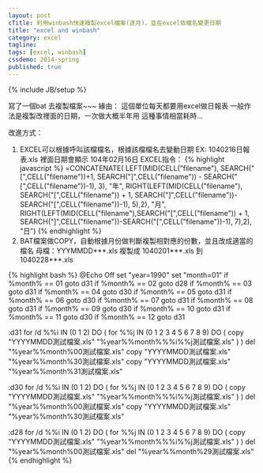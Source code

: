 ```yaml
---
layout: post
cTitle: 利用winbash快速複製excel檔案(逐月)，並在excel依檔名變更日期
title: "excel and winbash"
category: excel
tagline:
tags: [excel, winbash]
cssdemo: 2014-spring
published: true
---
```

{% include JB/setup %}

寫了一個bat 去複製檔案~~~
緣由：
這個單位每天都要用excel做日報表
一般作法是複製改裡面的日期，一次做大概半年用
這種事情相當耗時...

<!-- more -->

改進方式：
1. EXCEL可以根據呼叫該檔檔名，根據該檔檔名去變動日期
EX: 1040216日報表.xls 裡面日期會顯示 104年02月16日
EXCEL指令：
{% highlight javascript %}
=CONCATENATE( LEFT(MID(CELL("filename"), SEARCH("[",CELL("filename"))+1,
   SEARCH("]",CELL("filename")) - SEARCH("[",CELL("filename"))-1), 3), "年",
  RIGHT(LEFT(MID(CELL("filename"), SEARCH("[",CELL("filename")) + 1,
  SEARCH("]",CELL("filename"))-SEARCH("[",CELL("filename"))-1), 5),2), "月",
  RIGHT(LEFT(MID(CELL("filename"),SEARCH("[",CELL("filename")) + 1,
    SEARCH("]",CELL("filename"))-SEARCH("[",CELL("filename"))-1), 7),2), "日")
{% endhighlight %}
2. BAT檔案做COPY，自動根據月份做判斷複製相對應的份數，並且改成適當的檔名
母檔：YYYMMDD***.xls
複製成 1040201***.xls 到 1040228***.xls

{% highlight bash %}
@Echo Off
set "year=1990"
set "month=01"
if %month% == 01 goto d31
if %month% == 02 goto d28
if %month% == 03 goto d31
if %month% == 04 goto d30
if %month% == 05 goto d31
if %month% == 06 goto d30
if %month% == 07 goto d31
if %month% == 08 goto d31
if %month% == 09 goto d30
if %month% == 10 goto d31
if %month% == 11 goto d30
if %month% == 12 goto d31

:d31
for /d %%i IN (0 1 2) DO (
        for %%j IN (0 1 2 3 4 5 6 7 8 9) DO (
        copy "YYYYMMDD測試檔案.xls" "%year%%month%%%i%%j測試檔案.xls"
        )
)
del "%year%%month%00測試檔案.xls"
copy "YYYYMMDD測試檔案.xls" "%year%%month%30測試檔案.xls"
copy "YYYYMMDD測試檔案.xls" "%year%%month%31測試檔案.xls"

:d30
for /d %%i IN (0 1 2) DO (
        for %%j IN (0 1 2 3 4 5 6 7 8 9) DO (
        copy "YYYYMMDD測試檔案.xls" "%year%%month%%%i%%j測試檔案.xls"
        )
)
del "%year%%month%00測試檔案.xls"
copy "YYYYMMDD測試檔案.xls" "%year%%month%30測試檔案.xls"

:d28
for /d %%i IN (0 1 2) DO (
        for %%j IN (0 1 2 3 4 5 6 7 8 9) DO (
        copy "YYYYMMDD測試檔案.xls" "%year%%month%%%i%%j測試檔案.xls"
        )
)
del "%year%%month%00測試檔案.xls"
del "%year%%month%29測試檔案.xls"
{% endhighlight %}
